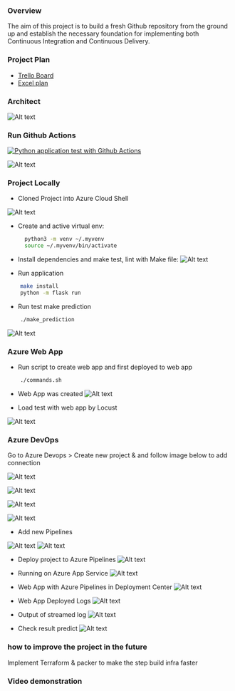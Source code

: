 ###  Overview

The aim of this project is to build a fresh Github repository from the ground up and establish the necessary foundation for implementing both Continuous Integration and Continuous Delivery.

###  Project Plan

- [Trello Board](https://trello.com/b/DvAKdGrF/azuredevops)
- [Excel plan](https://docs.google.com/spreadsheets/d/1QqHZZfnMLeNFm7g1mAVXYscb9S9T_2ZXPnUDDwTL4r8/edit?usp=sharing)

###  Architect
 
 ![Alt text](image/Architect.png)

###  Run Github Actions

[![Python application test with Github Actions](https://github.com/phongmx2021/Project2/actions/workflows/pythonapp.yml/badge.svg?branch=main)](https://github.com/phongmx2021/Project2/actions/workflows/pythonapp.yml)

![Alt text](image/githubaction.png)

### Project Locally

- Cloned Project into Azure Cloud Shell

![Alt text](image/Gitclone.png)

- Create and active virtual env:

  ```bash
    python3 -m venv ~/.myvenv
    source ~/.myvenv/bin/activate
  ```

- Install dependencies and make test, lint with Make file:
![Alt text](image/Makeall.png)

- Run application
```bash
    make install
    python -m flask run
```
- Run test make prediction

```bash
    ./make_prediction
```
![Alt text](image/RunLocal.png)


### Azure Web App

- Run script to create web app and first deployed to web app

```bash
    ./commands.sh
```


- Web App was created 
![Alt text](image/AppService.png)


- Load test with web app by Locust

![Alt text](image/Lostcust.png)

### Azure DevOps

Go to Azure Devops > Create new project & and follow image below to add connection

![Alt text](image/ProjectSetting.png)

![Alt text](image/NewConnection.png)

![Alt text](image/NewConnection2.png)

![Alt text](image/NewConnection3.png)

- Add new Pipelines

![Alt text](image/Pipeline.png)
![Alt text](image/Pipeline2.png)

- Deploy project to Azure Pipelines
![Alt text](image/Deploy.png)

- Running on Azure App Service
![Alt text](image/RunApp.png)

- Web App with Azure Pipelines in Deployment Center
![Alt text](image/DeploymentCenter.png)
- Web App Deployed Logs
![Alt text](image/DeployLog.png)
- Output of streamed log 
![Alt text](image/StreamLog.png)
- Check result predict
![Alt text](image/Predict_Azure_App.png)


### how to improve the project in the future

Implement Terraform & packer to make the step build infra faster

### Video demonstration